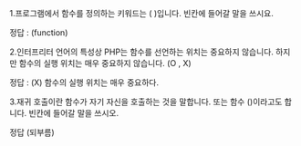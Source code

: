 1.프로그램에서 함수를 정의하는 키워드는 (         )입니다. 빈칸에 들어갈  말을 쓰시요.

정답 :  (function)

2.인터프리터 언어의 특성상 PHP는 함수를 선언하는 위치는 중요하지 않습니다. 하지만 함수의 실행 위치는 매우 중요하지 않습니다.  (O , X)

정답 : (X) 함수의 실행 위치는 매우 중요하다.

3.재귀 호출이란 함수가 자기 자신을 호출하는 것을 말합니다. 또는           함수 ()이라고도 합니다. 빈칸에 들어갈 말을 쓰시오.

정답 (되부름)

